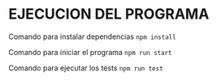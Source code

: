 # EJECUCION DEL PROGRAMA 

Comando para instalar dependencias 
``` npm install ``` 

Comando para iniciar el programa
 ``` npm run start ```
  
 Comando para ejecutar los tests 
 ``` npm run test ```

